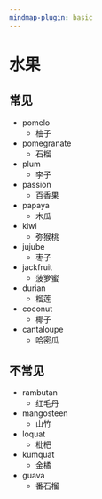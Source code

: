 ```yaml
---
mindmap-plugin: basic
---
```


# 水果

## 常见
- pomelo
    - 柚子
- pomegranate
    - 石榴
- plum
    - 李子
- passion
    - 百香果
- papaya
    - 木瓜
- kiwi
    - 弥猴桃
- jujube
    - 枣子
- jackfruit
    - 菠箩蜜
- durian
    - 榴莲
- coconut
    - 椰子
- cantaloupe
    - 哈密瓜

## 不常见
- rambutan
    - 红毛丹
- mangosteen
    - 山竹
- loquat
    - 枇杷
- kumquat
    - 金橘
- guava
    - 番石榴
